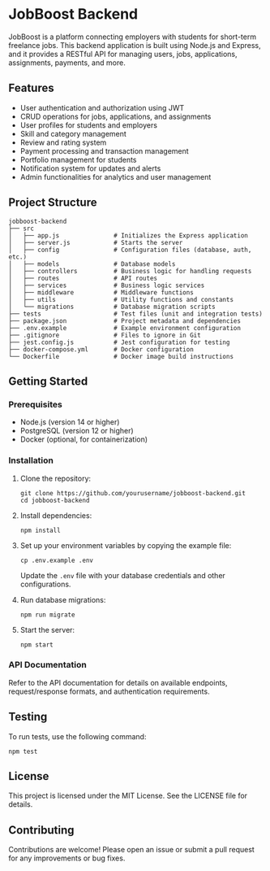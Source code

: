 # JobBoost Backend

JobBoost is a platform connecting employers with students for short-term freelance jobs. This backend application is built using Node.js and Express, and it provides a RESTful API for managing users, jobs, applications, assignments, payments, and more.

## Features

- User authentication and authorization using JWT
- CRUD operations for jobs, applications, and assignments
- User profiles for students and employers
- Skill and category management
- Review and rating system
- Payment processing and transaction management
- Portfolio management for students
- Notification system for updates and alerts
- Admin functionalities for analytics and user management

## Project Structure

```
jobboost-backend
├── src
│   ├── app.js               # Initializes the Express application
│   ├── server.js            # Starts the server
│   ├── config               # Configuration files (database, auth, etc.)
│   ├── models               # Database models
│   ├── controllers          # Business logic for handling requests
│   ├── routes               # API routes
│   ├── services             # Business logic services
│   ├── middleware           # Middleware functions
│   ├── utils                # Utility functions and constants
│   └── migrations           # Database migration scripts
├── tests                    # Test files (unit and integration tests)
├── package.json             # Project metadata and dependencies
├── .env.example             # Example environment configuration
├── .gitignore               # Files to ignore in Git
├── jest.config.js           # Jest configuration for testing
├── docker-compose.yml       # Docker configuration
└── Dockerfile               # Docker image build instructions
```

## Getting Started

### Prerequisites

- Node.js (version 14 or higher)
- PostgreSQL (version 12 or higher)
- Docker (optional, for containerization)

### Installation

1. Clone the repository:

   ```
   git clone https://github.com/yourusername/jobboost-backend.git
   cd jobboost-backend
   ```

2. Install dependencies:

   ```
   npm install
   ```

3. Set up your environment variables by copying the example file:

   ```
   cp .env.example .env
   ```

   Update the `.env` file with your database credentials and other configurations.

4. Run database migrations:

   ```
   npm run migrate
   ```

5. Start the server:

   ```
   npm start
   ```

### API Documentation

Refer to the API documentation for details on available endpoints, request/response formats, and authentication requirements.

## Testing

To run tests, use the following command:

```
npm test
```

## License

This project is licensed under the MIT License. See the LICENSE file for details.

## Contributing

Contributions are welcome! Please open an issue or submit a pull request for any improvements or bug fixes.